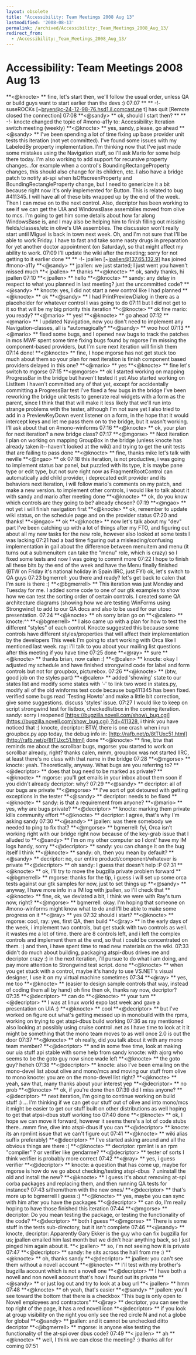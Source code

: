 ```yaml
---
layout: obsolete
title: "Accessibility: Team Meetings 2008 Aug 13"
lastmodified: '2008-08-13'
permalink: /archived/Accessibility:_Team_Meetings_2008_Aug_13/
redirect_from:
  - /Accessibility:_Team_Meetings_2008_Aug_13/
---
```


Accessibility: Team Meetings 2008 Aug 13
========================================

**\<@knocte\> **
fine, let's start then, we'll follow the usual order, unless QA or build guys want to start earlier than the devs :)
07:07
** **
-!- suseROCKs [\~bryen@c-24-12-98-76.hsd1.il.comcast.ne t] has quit [Remote closed the connection]
07:08
**\<@sandy\> **
ok, should I start then?
** **
-!- knocte changed the topic of \#mono-a11y to: Accessibility: Iteration switch meeting (weekly)
**\<@knocte\> **
yes, sandy, please, go ahead
**\<@sandy\> **
I've been spending a lot of time fixing up base provider unit tests this iteration (not yet committed). I've found some issues with my LabeledBy property implementation. I'm thinking now that I've just made some mistakes using the Navigation stuff, so I'll ask Mario for some help there today.
I'm also working to add support for recursive property changes...for example when a control's BoundingRectangeProperty changes, this should also change for its children, etc.
I also have a bridge patch to notify at-spi when IsOffscreenProperty and BoundingRectangleProperty change, but I need to genericize it a bit because right now it's only implemented for Button. This is related to bug \#411345.
I will have all of these bits wrapped up by the end of the week. Then I can move on to the next control. Also, decriptor has been working to see if we can get the UIA and WindowsBase assemblies moved from olive to mcs. I'm going to get him some details about how far along WindowsBase is, and I may also be helping him to finish filling out missing fields/classes/etc in olive's UIA assemblies. The discussion won't really start until Miguel
is back in town next week.
Oh, and I'm not sure that I'll be able to work Friday. I have to fast and take some nasty drugs in preparation for yet another doctor appointment (on Saturday), so that might affect my ability to work.
07:09
I'll update the wiki after the meeting; sorry for not getting to it earlier
done
** **
-!- jpallen [\~jpallen@137.65.132.9] has joined \#mono-a11y
**\<@sandy\> **
jpallen: we just started; I just went
you haven't missed much
**\< jpallen\> **
thanks
**\<@knocte\> **
ok, sandy thanks, hi jpallen
07:10
**\< jpallen\> **
hello
**\<@knocte\> **
sandy: any delay in respect to what you planned in last meeting?
just the uncommitted code?
**\<@sandy\> **
knocte: yes, I did not start a new control like I had planned
**\<@knocte\> **
ok
**\<@sandy\> **
I had PrintPreviewDialog in there as a placeholder for whatever control I was going to do
07:11
but I did not get to it
so that will be my big priority this iteration
**\<@knocte\> **
ok fine
mario: you ready?
**\<@mario\> **
yes!
**\<@knocte\> **
go ahead
07:12
**\<@mario\> **
I updated Navigation, now you don't need to implement any Navigation-classes, all is \*automagically\*
**\<@sandy\> **
woo hoo!
07:13
**\<@mario\> **
fixed some bugs, and I opened new bugs to track the patches in mcs MWF
spent some time fixing bugs found by mgorse
I'm missing the component-based providers, but I'm sure next iteration will finish them
07:14
done!
**\<@knocte\> **
fine, I hope mgorse has not get stuck too much about them
so your plan for next iteration is finish component based providers delayed in this one?
**\<@mario\> **
yes
**\<@knocte\> **
fine
let's switch to mgorse
07:15
**\<@mgorse\> **
ok
I started working on mapping ProgressBar in the bridge but haven't tested it yet
Also started working on ListItem
I haven't committed any of that yet, except for accidentally committing a ProgressBar test
I've fixed a few bugs in the bridge
I've been reworking the bridge unit tests to generate real widgets with a form as the parent, since I think that that will make it less likely that we'll run into strange problems with the tester, although I'm not sure yet
I also tried to add in a PreviewKeyDown event listener on a form, in the hope that it would intercept keys and let me pass them on to the bridge, but it wasn't working. I'll ask about that on \#mono-winforms
07:16
**\<@knocte\> **
ok, your plan for next iteration? a new bridge class?
07:17
**\<@mgorse\> **
Next iteration I plan on working on mapping GroupBox in the bridge (unless knocte has already taken it--haven't looked at the wiki) and trying to get the unit tests that are failing to pass
done
**\<@knocte\> **
fine, thanks mike
let's talk with neville
**\<@ngao\> **
ok
07:18
this iteration, is not productive, i was going to implement status bar panel, but puzzled with its type, it is maybe pane type or edit type, but not sure right now
as FragmentRootControl can automatically add child provider, i deprecated edit provider and its behaviors
next iteration, i will follow mario's comments on my patch, and make a new version. to implement other controls, i would like to talk about it with sandy and mario after meeting
done
**\<@knocte\> **
ok, do you know which controls are they going to be? already chosen?
07:19
**\<@ngao\> **
not yet
i will finish navigation first
**\<@knocte\> **
ok, remember to update wiki status, on the schedule page and on the provider status
07:20
and thanks!
**\<@ngao\> **
ok
**\<@knocte\> **
now let's talk about my "dev" part
I've been catching up with a lot of things after my FTO, and figuring out about all my new tasks for the new role, however also looked at some tests I was lacking
07:21
had a bad time figuring out a misleading/confusing implementation in gail about the difference between menuitem and menu (it turns out a submenuitem can take the "menu" role, which is crazy) so
I fixed some tests and now I was going to commit more
07:22
I hope to finish all these bits by the end of the week and have the Menu finally finished
(BTW on Friday it's national holiday in Spain IIRC, just FYI)
ok, let's switch to QA guys
07:23
bgmerrell: you there and ready?
let's get back to calen that I'm sure is there :)
**\<@bgmerrell\> **
This iteration was just Monday and Tuesday for me. I added some code to one of our gtk examples to show how we can test the sorting order of certain controls. I created some QA architecture diagrams (showing how we are testing WinForms using Strongwind) to add to our QA docs and also to be used for our utosc presentation.
07:24
**\<@knocte\> **
oh sorry brian
go on
**\<@calen\> **
knocte:\^\^
**\<@bgmerrell\> **
I also came up with a plan for how to test the different "styles" of each control. Knocte suggested this because some controls have different
styles/properties that will affect their implementation by the developers
This week I'm going to start working with Orca like I mentioned last week.
ray: i'll talk to you about your mailing list questions after this meeting if you have time
07:25
done
**\<@ray\> **
sure
**\<@knocte\> **
thanks brian, now calen :)
**\<@calen\> **
knocte: okay
I adjusted my schedule and have finished strongwind code for label and form controls but not for groupbox, picturebox.
07:26
**\<@knocte\> **
(btw, good job on the styles part)
**\<@calen\> **
added 'showing' state to our states list and modify some states with '-' to link two word in states.py, modify all of the old winforms test code because bug411345 has been fixed. verified some bugs
read 'Testing Howto' and make a little bit correction, give some suggestions. discuss 'styles' issue.
07:27
I would like to keep on script strongwind test for listbox, checkedlistbox in the coming iteration.
sandy: sorry i reopened [https://bugzilla.novell.com/show\_bug.cgi](https://bugzilla.novell.com/show_bug.cgi) ?id=411328, i think you have noticed that :)
knocte, decriptor: BTW, there is one crash when i run groupbox.py app today, the debug info in: [http://rafb.net/p/8tTUxc51.html](http://rafb.net/p/8tTUxc51.html)
done
**\<@knocte\> **
fine, btw that reminds me about the scrollbar bugs, mgorse: you started to work on scrollbar already, right?
thanks calen, mmm, groupbox was not started IIRC, at least there's no class with that name in the bridge
07:28
**\<@mgorse\> **
knocte: yeah. Theoretically, anyway. What bugs are you referring to?
**\<@decriptor\> **
does that bug need to be marked as private?
**\<@knocte\> **
mgorse: you'll get emails in your inbox about them soon if you didn't already
decriptor: why?
07:29
**\<@sandy\> **
decriptor: all of our bugs are private
**\<@mgorse\> **
I've sort of got detoured with getting exceptions in the tester
**\<@sandy\> **
decriptor: needs to be fixed
**\<@knocte\> **
sandy: is that a requirement from anyone?
**\<@mario\> **
yes, why are bugs private?
**\<@decriptor\> **
knocte: marking them private kills community effort
**\<@knocte\> **
decriptor: I agree, that's why I'm asking sandy
07:30
**\<@sandy\> **
jpallen: was there somebody we needed to ping to fix that?
**\<@mgorse\> **
bgmerrell: fyi, Orca isn't working right with our bridge right now because of the key-grab issue that I alluded to
**\<@sandy\> **
I'm on my other computer so I dont' have my IM logs handy, sorry
**\<@decriptor\> **
sandy: you can change it on the bug itself I think
**\<@knocte\> **
sandy: oh, then you mean by default?
**\<@sandy\> **
decriptor: no, our entire product/component/whatever is private
**\<@decriptor\> **
oh
sandy: I guess that doesn't help :P
07:31
**\<@knocte\> **
ok, I'll try to move the bugzilla private problem forward
**\<@bgmerrell\> **
mgorse: thanks for the tip, i guess i will set up some orca tests against our gtk samples for now, just to set things up
**\<@sandy\> **
anyway, I have more info in a IM log with jpallen, so I'll check that
**\<@knocte\> **
fine, ok, we deviated a bit, I think we were with Ray's turn now, right?
**\<@mgorse\> **
bgmerrell: okay. I'm hoping that someone on \#mono-winforms might know what to do and I'll be able to make some progress on it
**\<@ray\> **
yes
07:32
should i start?
**\<@knocte\> **
mgorse: cool, ray: yes, first QA, then build
**\<@ray\> **
in the early days of the week, i implement two controls, but get stuck with two controls as well. it wastes me a lot of time.
there are 8 controls left, and i left the complex controls and implement them at the end, so that i could be concentrated on them. :)
and then, i have spent time to read new materials on the wiki.
07:33
didn't do much about building, packaging atspi-dbus drives me and decriptor crazy :)
in the next iteration, i'll pursue to do what i am doing, and pay more attention to Strongwind test script.
done
**\<@knocte\> **
when you get stuck with a control, maybe it's handy to use VS.NET's visual designer, I use it on my virtual machine sometimes
07:34
**\<@ray\> **
yes, me too
**\<@knocte\> **
(easier to design sample controls that way, instead of coding them all by hand)
oh fine then
ok, thanks ray
now, decriptor?
07:35
**\<@decriptor\> **
can do
**\<@knocte\> **
your turn
**\<@decriptor\> **
I was at linux world expo last week and gave a presentation on UIA :)
**\<@knocte\> **
cool
**\<@decriptor\> **
but I've worked on figure out what's getting messed up in monobuild with the rpms, working on trying to get atspi-dbus build working
07:36
as ray mentioned
also looking at possibly using cruise control .net as I have time to look at it
it might be something that the mono team moves to as well once 2.0 is out the door
07:37
**\<@knocte\> **
oh really, did you talk about it with any mono team member?
**\<@decriptor\> **
and in some free time, look at making our uia stuff api stable with some help from sandy
knocte: with ajorg who seems to be the goto guy now since wade left
**\<@knocte\> **
the goto guy? heheh
07:38
**\<@decriptor\> **
knocte: also I've been emailing on the mono-devel list about olive and mono/mcs and moving our stuff from olive to mono
knocte: you are on the mono-devel list right?
**\<@knocte\> **
yeah, saw that, many thanks about your interest
yep
**\<@decriptor\> **
no prob
**\<@knocte\> **
ok, if you're done then
07:39
did I miss anyone?
**\<@decriptor\> **
next iteration, I'm going to continue working on build stuff :) ...
I'm thinking if we can get our stuff out of olive and into mono/mcs it might be easier to get our stuff built on other distributions as well
hoping to get that atpsi-dbus stuff working too
07:40
done
**\<@knocte\> **
ok, I hope we can move it forward, however it seems there's a lot of code stubs there...mmm
fine, dive into atspi-dbus if you can
**\<@decriptor\> **
knocte: its an rpmlint issue that we can't figure out
07:41
**\<@knocte\> **
wiki alias suffix preferably)
**\<@decriptor\> **
I've started asking around and all the obvious things are there :(
**\<@knocte\> **
decriptor: rpmlint is an rpm "compiler" ?
or verifier like gendarme?
**\<@decriptor\> **
tester of sorts
I think
verifier is probably more correct
07:42
**\<@ray\> **
yes, i guess verifier
**\<@decriptor\> **
knocte: a question that has come up, maybe for mgorse is how do we go about checking/testing atspi-dbus
 ?
uninstall the old and install the new?
**\<@knocte\> **
I guess it's about removing at-spi corba packages and replacing them, and then running QA tests for instance?
07:43
s/them/them with the new ones/
**\<@decriptor\> **
that's more up to bgmerrell I guess :)
**\<@knocte\> **
yes, maybe you can sync with him after you have the packages
**\<@decriptor\> **
can do, I'm really hoping to have those finished this iteration
07:44
**\<@mgorse\> **
decriptor: Do you mean testing the package, or testing the functionality of the code?
**\<@decriptor\> **
both I guess
**\<@mgorse\> **
There is some stuff in the tests sub-directory, but it isn't complete
07:46
**\<@sandy\> **
knocte, decriptor: Apparently Gary Ekker is the guy who can fix bugzilla for us; jpallen emailed him last month but we didn't hear anything back, so I just pinged him again about it.
**\< jpallen\> **
so, i'm not seeing how it is private
07:47
**\<@decriptor\> **
sandy: he sits across the hall from me :)
**\<@knocte\> **
oh, thanks sandy
**\<@decriptor\> **
jpallen: you can't see them without a novell account
**\<@knocte\> **
I'll test with my brother's bugzilla account which is not a novell one
**\<@decriptor\> **
I have both a novell and non novell account that's how I found out its private
**\<@sandy\> **
or just log out and try to look at a bug url
**\< jpallen\> **
hmm
07:48
**\<@knocte\> **
oh yeah, that's easier
**\<@sandy\> **
jpallen: you'll see toward the bottom that there is a checkbox "This bug is only open to Novell employees and contractors"
**\<@ray\> **
decriptor, you can see the top right of the page, it has a red novell icon
**\<@decriptor\> **
if you look at group visibility on the right you only see the red circle N and not a globe for global
**\<@sandy\> **
jpallen: and it cannot be unchecked
ditto decriptor
**\<@bgmerrell\> **
mgorse: is anyone else testing the functionality of the at-spi over dbus code?
07:49
**\< jpallen\> **
ah
**\<@knocte\> **
well, I think we can close the meeting? :) thanks all for coming
07:51

